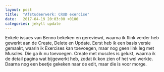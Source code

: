 ```yaml
---
layout: post
title:  "Afstudeerwerk: CRUD exercise"
date:   2017-04-19 20:03:00 +0100
categories: jekyll update
---
```

Enkele issues van Benno bekeken en gereviewd, waarna ik flink verder heb gewerkt aan de Create, Delete en Update. Eerst heb ik een basis versie gemaakt, waarin ik Exercises kan toevoegen, maar nog geen link leg met Muscles. Die ga ik nu toevoegen. Create met muscles is gelukt, waarna ik de detail pagina wat bijgewerkt heb, zodat ik kon zien of het wel werkte. Daarna nog een beetje gekeken naar de edit, maar die is voor morge.